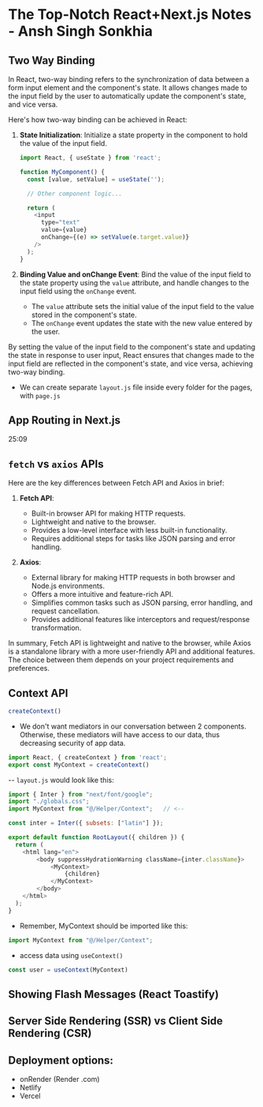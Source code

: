 # The Top-Notch React+Next.js Notes - Ansh Singh Sonkhia

## Two Way Binding

In React, two-way binding refers to the synchronization of data between a form input element and the component's state. It allows changes made to the input field by the user to automatically update the component's state, and vice versa. 

Here's how two-way binding can be achieved in React:

1. **State Initialization**: Initialize a state property in the component to hold the value of the input field.

   ```javascript
   import React, { useState } from 'react';

   function MyComponent() {
     const [value, setValue] = useState('');

     // Other component logic...

     return (
       <input
         type="text"
         value={value}
         onChange={(e) => setValue(e.target.value)}
       />
     );
   }
   ```

2. **Binding Value and onChange Event**: Bind the value of the input field to the state property using the `value` attribute, and handle changes to the input field using the `onChange` event.

   - The `value` attribute sets the initial value of the input field to the value stored in the component's state.
   - The `onChange` event updates the state with the new value entered by the user.

By setting the value of the input field to the component's state and updating the state in response to user input, React ensures that changes made to the input field are reflected in the component's state, and vice versa, achieving two-way binding.

- We can create separate `layout.js` file inside every folder for the pages, with `page.js`

## App Routing in Next.js

25:09

## `fetch` vs `axios` APIs

Here are the key differences between Fetch API and Axios in brief:

1. **Fetch API**:
   - Built-in browser API for making HTTP requests.
   - Lightweight and native to the browser.
   - Provides a low-level interface with less built-in functionality.
   - Requires additional steps for tasks like JSON parsing and error handling.

2. **Axios**:
   - External library for making HTTP requests in both browser and Node.js environments.
   - Offers a more intuitive and feature-rich API.
   - Simplifies common tasks such as JSON parsing, error handling, and request cancellation.
   - Provides additional features like interceptors and request/response transformation.

In summary, Fetch API is lightweight and native to the browser, while Axios is a standalone library with a more user-friendly API and additional features. The choice between them depends on your project requirements and preferences.

## Context API

```js
createContext()
```

- We don't want mediators in our conversation between 2 components. Otherwise, these mediators will have access to our data, thus decreasing security of app data.

```js
import React, { createContext } from 'react';
export const MyContext = createContext()
```

-- `layout.js` would look like this:

```js
import { Inter } from "next/font/google";
import "./globals.css";
import MyContext from "@/Helper/Context";   // <--

const inter = Inter({ subsets: ["latin"] });

export default function RootLayout({ children }) {
  return (
    <html lang="en">
        <body suppressHydrationWarning className={inter.className}>
            <MyContext> 
                {children}
            </MyContext>
        </body>
    </html>
  );
}
```

- Remember, MyContext should be imported like this:

```js
import MyContext from "@/Helper/Context"; 
```

- access data using `useContext()`

```js
const user = useContext(MyContext)
```

## Showing Flash Messages (React Toastify)

## Server Side Rendering (SSR) vs Client Side Rendering (CSR)

## Deployment options:

- onRender (Render .com)
- Netlify
- Vercel

